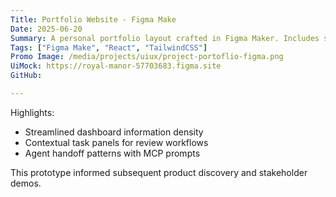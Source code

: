 ```yaml
---
Title: Portfolio Website - Figma Make
Date: 2025-06-20
Summary: A personal portfolio layout crafted in Figma Maker. Includes sections for featured projects, photography, blog posts, and interactive maps, structured to support a React + Cloudflare Pages deployment.
Tags: ["Figma Make", "React", "TailwindCSS"]
Promo Image: /media/projects/uiux/project-portoflio-figma.png
UiMock: https://royal-manor-57703683.figma.site
GitHub: 

---
```


Highlights:

- Streamlined dashboard information density
- Contextual task panels for review workflows
- Agent handoff patterns with MCP prompts

This prototype informed subsequent product discovery and stakeholder demos.
